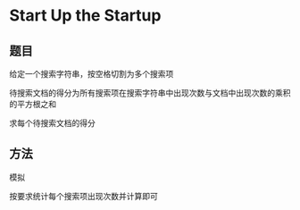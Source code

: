 # Start Up the Startup

## 题目

给定一个搜索字符串，按空格切割为多个搜索项

待搜索文档的得分为所有搜索项在搜索字符串中出现次数与文档中出现次数的乘积的平方根之和

求每个待搜索文档的得分


## 方法

模拟

按要求统计每个搜索项出现次数并计算即可
